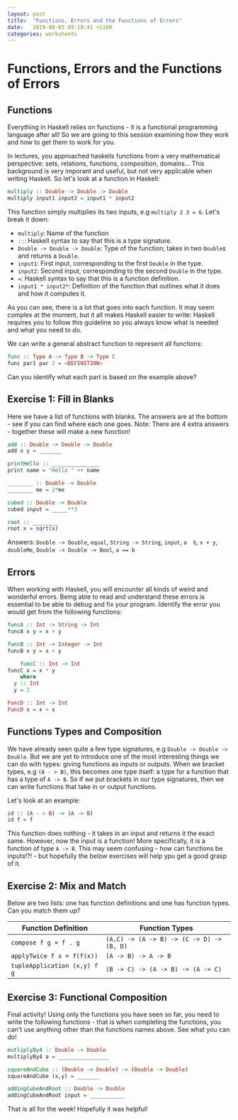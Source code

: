 ```yaml
---
layout: post
title:  "Functions, Errors and the Functions of Errors"
date:   2019-08-05 09:10:41 +1100
categories: worksheets
---
```


# Functions, Errors and the Functions of Errors

## Functions
Everything in Haskell relies on functions - it is a functional programming language after all! So we are going to this session examining how they work and how to get them to work for you.

In lectures, you approached haskells functions from a very mathematical perspective: sets, relations, functions, composition, domains... This background is very imporant and useful, but not very applicable when writing Haskell. So let's look at a function in Haskell:

```haskell
multiply :: Double -> Double -> Double
multiply input1 input2 = input1 * input2
```

This function simply multiplies its two inputs, e.g ```multiply 2 3 = 6```. Let's break it down:
- ```multiply```: Name of the function
- ```::```: Haskell syntax to say that this is a type signature.
- ```Double -> Double -> Double```: Type of the function; takes in two ```Double```s and returns a ```Double```.
- ```input1```: First input, corresponding to the first ```Double``` in the type.
- ```input2```: Second input, corresponding to the second ```Double``` in the type.
- ```=```: Haskell syntax to say that this is a function definition.
- ```input1 * input2*```: Definition of the function that outlines what it does and how it computes it.

As you can see, there is a lot that goes into each function. It may seem complex at the moment, but it all makes Haskell easier to write: Haskell requires you to follow this guideline so you always know what is needed and what you need to do.

We can write a general abstract function to represent all functions:
```haskell
func :: Type A -> Type B -> Type C
func par1 par 2 = <DEFINITION>
```
Can you identify what each part is based on the example above?


## Exercise 1: Fill in Blanks
Here we have a list of functions with blanks. The answers are at the bottom - see if you can find where each one goes. Note: There are 4 extra answers - together these will make a new function!

```haskell
add :: Double -> Double -> Double
add x y = _______
```
```haskell
printHello :: _______________
print name = "Hello " ++ name
```
```haskell
________ :: Double -> Double
________ me = 2*me
```
```haskell
cubed :: Double -> Double
cubed input = _____**3
```
```haskell
root :: ________
root x = sqrt(x)
```
Answers: ```Double -> Double```, ```equal```, ```String -> String```, ```input```, ```a  b```, ```x + y```, ```doubleMe```, ```Double -> Double -> Bool```, ```a == b```

## Errors
When working with Haskell, you will encounter all kinds of weird and wonderful errors. Being able to read and understand these errors is essential to be able to debug and fix your program. Identify the error you would get from the following functions:
```haskell
funcA :: Int -> String -> Int
funcA x y = x + y 
```
```haskell
funcB :: Int -> Integer -> Int
funcB x y = x + y
```
```haskell
    funcC :: Int -> Int
funcC x = x * y
    where 
  y :: Int
  y = 2
```
```haskell
FuncD :: Int -> Int
FuncD x = x + x
```


## Functions Types and Composition
We have already seen quite a few type signatures, e.g ```Double -> Double -> Double```. But we are yet to introduce one of the most interesting things we can do with types: giving functions as inputs or outputs. When we bracket types, e.g ```(A - > B)```, this becomes one type itself: a type for a function that has a type of ```A -> B```. So if we put brackets in our type signatures, then we can write functions that take in or output functions.

Let's look at an example:
```haskell
id :: (A - > B) -> (A -> B)
id f = f
```
This function does nothing - it takes in an input and returns it the exact same. However, now the input is a function! More specifically, it is a function of type ```A -> B```. This may seem confusing - how can functions be inputs!?! - but hopefully the below exercises will help ypu get a good grasp of it.

## Exercise 2: Mix and Match
Below are two lists: one has function definitions and one has function types. Can you match them up?

| Function Definition              | Function Types                               |
| -----------------                | -------                                      |
| ```compose f g = f . g```    | ```(A,C) -> (A -> B) -> (C -> D) -> (B, D)``` |
| ```applyTwice f x = f(f(x))```   | ```(A -> B) -> A -> B```                     |
| ```tupleApplication (x,y) f g``` | ```(B -> C) -> (A -> B) -> (A -> C)```         |
     

## Exercise 3: Functional Composition
Final activity! Using only the functions you have seen so far, you need to write the following functions - that is when completing the functions, you can't use anything other than the functions names above. See what you can do!

```haskell
mutliplyBy4 :: Double -> Double
multiplyBy4 a = ________________
```
```haskell
squareAndCube :: (Double -> Double) -> (Double -> Double)
squareAndCube (x,y) = _______
```
```haskell
addingCubeAndRoot :: Double -> Double
addingCubeAndRoot input = ___________
```
That is all for the week! Hopefully it was helpful!
